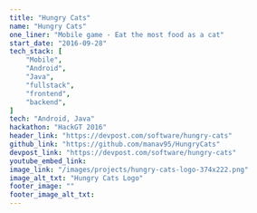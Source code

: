 ```yaml
---
title: "Hungry Cats"
name: "Hungry Cats"
one_liner: "Mobile game - Eat the most food as a cat"
start_date: "2016-09-28"
tech_stack: [
    "Mobile",
    "Android",
    "Java",
    "fullstack",
    "frontend",
    "backend",
]
tech: "Android, Java"
hackathon: "HackGT 2016"
header_link: "https://devpost.com/software/hungry-cats"
github_link: "https://github.com/manav95/HungryCats"
devpost_link: "https://devpost.com/software/hungry-cats"
youtube_embed_link:
image_link: "/images/projects/hungry-cats-logo-374x222.png"
image_alt_txt: "Hungry Cats Logo"
footer_image: ""
footer_image_alt_txt:
---
```

